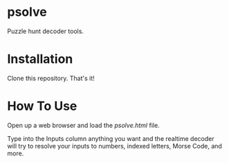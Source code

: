 psolve
======

Puzzle hunt decoder tools.

Installation
============
Clone this repository. That's it!

How To Use
==========
Open up a web browser and load the *psolve.html* file.

Type into the Inputs column anything you want and the realtime
decoder will try to resolve your inputs to numbers, indexed
letters, Morse Code, and more.